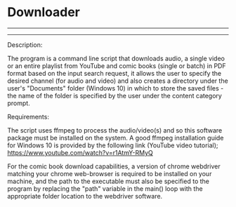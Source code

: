 # Downloader


___________________________________________________________________________________________________________________________________________________________________________________
___________________________________________________________________________________________________________________________________________________________________________________


Description:

The program is a command line script that downloads audio, a single video or an entire playlist from YouTube and comic books (single or batch) in PDF format based on the input search request, it allows the user to specify the desired channel (for audio and video) and also creates a directory under the user's "Documents" folder (Windows 10) in which to store the saved files - the name of the folder is specified by the user under the content category prompt.


Requirements:

The script uses ffmpeg to process the audio/video(s) and so this software package must be installed on the system. A good ffmpeg installation guide for Windows 10 is provided by the following link (YouTube video tutorial); https://www.youtube.com/watch?v=r1AtmY-RMyQ

For the comic book download capabilities, a version of chrome webdriver matching your chrome web-browser is required to be installed on your machine, and the path to the executable must also be specified to the program by replacing the "path" variable in the main() loop with the appropriate folder location to the webdriver software.
